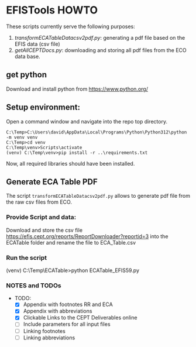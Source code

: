 # EFISTools HOWTO

These scripts currently serve the following purposes:

1. *transformECATableDatacsv2pdf.py*: generating a pdf file based on the EFIS data (csv file)
2. *getAllCEPTDocs.py*: downloading and storing all pdf files from the ECO data base.

## get python

Download and install python from https://www.python.org/

## Setup environment:

Open a command window and navigate into the repo top directory.

```shell
C:\Temp>C:\Users\david\AppData\Local\Programs\Python\Python312\python -m venv venv
C:\Temp>cd venv
C:\Temp\venv>Scripts\activate
(venv) C:\Temp\venv>pip install -r ..\requirements.txt 
```
Now, all required libraries should have been installed.

## Generate ECA Table PDF

The script `transformECATableDatacsv2pdf.py` allows to generate pdf file from the raw csv files from ECO.



### Provide Script and data:

Download and store the csv file
    https://efis.cept.org/reports/ReportDownloader?reportid=3
into the ECATable folder and rename the file to
    ECA_Table.csv

### Run the script

(venv) C:\Temp\ECATable>python ECATable_EFIS59.py

### NOTES and TODOs

- TODO:
  - [x] Appendix with footnotes RR and ECA
  - [x] Appendix with abbreviations
  - [x] Clickable Links to the CEPT Deliverables online
  - [ ] Include parameters for all input files
  - [ ] Linking footnotes
  - [ ] Linking abbreviations

